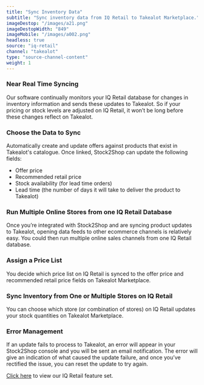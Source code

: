 ```yaml
---
title: "Sync Inventory Data"
subtitle: "Sync inventory data from IQ Retail to Takealot Marketplace."
imageDestop: "/images/a21.png"
imageDestopWidth: "849"
imageMobile: "/images/a002.png"
headless: true
source: "iq-retail"
channel: "takealot"
type: "source-channel-content"
weight: 1
---
```


### Near Real Time Syncing
Our software continually monitors your IQ Retail database for changes in inventory information and sends these updates to Takealot. So if your pricing or stock levels are adjusted on IQ Retail, it won’t be long before these changes reflect on Takealot.

### Choose the Data to Sync
Automatically create and update offers against products that exist in Takealot's catalogue. Once linked, Stock2Shop can update the following fields:
- Offer price
- Recommended retail price
- Stock availability (for lead time orders)
- Lead time (the number of days it will take to deliver the product to Takealot)

### Run Multiple Online Stores from one IQ Retail Database
Once you’re integrated with Stock2Shop and are syncing product updates to Takealot, opening data feeds to other ecommerce channels is relatively easy. You could then run multiple online sales channels from one IQ Retail database.

### Assign a Price List
You decide which price list on IQ Retail is synced to the offer price and recommended retail price fields on Takealot Marketplace.

### Sync Inventory from One or Multiple Stores on IQ Retail
You can choose which store (or combination of stores) on IQ Retail updates your stock quantities on Takealot Marketplace.

### Error Management
If an update fails to process to Takealot, an error will appear in your Stock2Shop console and you will be sent an email notification. The error will give an indication of what caused the update failure, and once you’ve rectified the issue, you can reset the update to try again.


[Click here](/help/features/iq-retail/ "IQ Retail Features") to view our IQ Retail feature set.